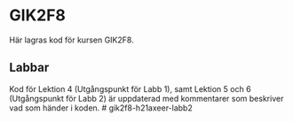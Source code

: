 # GIK2F8

Här lagras kod för kursen GIK2F8.

## Labbar

Kod för Lektion 4 (Utgångspunkt för Labb 1), samt Lektion 5 och 6 (Utgångspunkt för Labb 2) är uppdaterad med kommentarer som beskriver vad som händer i koden.
#   g i k 2 f 8 - h 2 1 a x e e r - l a b b 2  
 